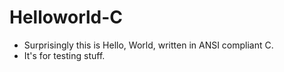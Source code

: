 # Helloworld-C
- Surprisingly this is Hello, World, written in ANSI compliant C.
- It's for testing stuff.

